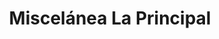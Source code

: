 ---
title: "Miscelánea La Principal"
url: /laguna-de-perlas/miscelanea-la-principal/
shop: comodidad
---
